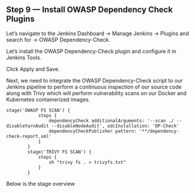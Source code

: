 ## Step 9 — Install OWASP Dependency Check Plugins
Let’s navigate to the Jenkins Dashboard → Manage Jenkins → Plugins and search for → OWASP Dependency-Check.


Let’s install the OWASP Dependency-Check plugin and configure it in Jenkins Tools.



Click Apply and Save.

Next, we need to integrate the OWASP Dependency-Check script to our Jenkins pipeline to perform a continuous inspection of our source code along with Trivy which will perform vulnerability scans on our Docker and Kubernetes containerized images.
```
stage('OWASP FS SCAN') {
            steps {
                dependencyCheck additionalArguments: '--scan ./ --disableYarnAudit --disableNodeAudit', odcInstallation: 'DP-Check'
                dependencyCheckPublisher pattern: '**/dependency-check-report.xml'
            }
        }
        stage('TRIVY FS SCAN') {
            steps {
                sh "trivy fs . > trivyfs.txt"
            }
        }
```
Below is the stage overview


